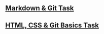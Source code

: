 ## [Markdown & Git Task](https://kopochev.github.io/rsschool-cv/cv)
## [HTML, CSS & Git Basics Task](https://kopochev.github.io/rsschool-cv)